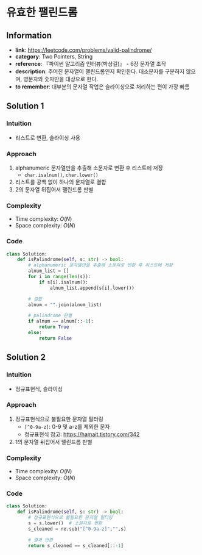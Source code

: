 # 유효한 팰린드롬

## Information
- **link**: https://leetcode.com/problems/valid-palindrome/
- **category**: Two Pointers, String
- **reference**: 『파이썬 알고리즘 인터뷰(박상길)』 - 6장 문자열 조작
- **description**: 주어진 문자열이 팰린드롬인지 확인한다. 대소문자를 구분하지 않으며, 영문자와 숫자만을 대상으로 한다.
- **to remember**: 대부분의 문자열 작업은 슬라이싱으로 처리하는 편이 가장 빠름

## Solution 1
### Intuition
- 리스트로 변환, 슬라이싱 사용

### Approach
1. alphanumeric 문자열만을 추출해 소문자로 변환 후 리스트에 저장
   - `char.isalnum()`, `char.lower()`
2. 리스트를 공백 없이 하나의 문자열로 결합
3. 2의 문자열 뒤집어서 팰린드롬 판별

### Complexity
- Time complexity: $O(N)$
- Space complexity: $O(N)$

### Code
```python
class Solution:
    def isPalindrome(self, s: str) -> bool:
        # alphanumeric 문자열만을 추출해 소문자로 변환 후 리스트에 저장
        alnum_list = []
        for i in range(len(s)):
            if s[i].isalnum():
                alnum_list.append(s[i].lower())

        # 결합
        alnum = "".join(alnum_list)

        # palindrome 판별
        if alnum == alnum[::-1]:
            return True
        else:
            return False
```


## Solution 2
### Intuition
- 정규표현식, 슬라이싱

### Approach
1. 정규표현식으로 불필요한 문자열 필터링
   - `[^0-9a-z]`: 0-9 및 a-z를 제외한 문자
   - 정규표현식 참고: https://hamait.tistory.com/342
2. 1의 문자열 뒤집어서 팰린드롬 판별

### Complexity
- Time complexity: $O(N)$
- Space complexity: $O(N)$

### Code
```python
class Solution:
    def isPalindrome(self, s: str) -> bool:
        # 정규표현식으로 불필요한 문자열 필터링
        s = s.lower()  # 소문자로 변환
        s_cleaned = re.sub("[^0-9a-z]","",s)

        # 결과 반환
        return s_cleaned == s_cleaned[::-1]
```